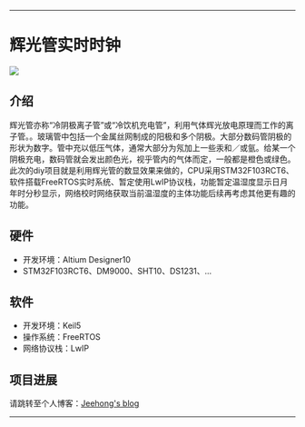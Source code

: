 
----------
# **辉光管实时时钟** #
![](http://i.imgur.com/V4aXghC.jpg)
## 介绍 ##
 辉光管亦称“冷阴极离子管”或“冷饮机充电管”，利用气体辉光放电原理而工作的离子管。。玻璃管中包括一个金属丝网制成的阳极和多个阴极。大部分数码管阴极的形状为数字。管中充以低压气体，通常大部分为氖加上一些汞和／或氩。给某一个阴极充电，数码管就会发出颜色光，视乎管内的气体而定，一般都是橙色或绿色。<br />
 此次的diy项目就是利用辉光管的数显效果来做的，CPU采用STM32F103RCT6、软件搭载FreeRTOS实时系统、暂定使用LwIP协议栈，功能暂定温湿度显示日月年时分秒显示，网络校时网络获取当前温湿度的主体功能后续再考虑其他更有趣的功能。
 
## 硬件 ##
- 开发环境：Altium Designer10
- STM32F103RCT6、DM9000、SHT10、DS1231、...

## 软件 ##
- 开发环境：Keil5
- 操作系统：FreeRTOS
- 网络协议栈：LwIP

## 项目进展 ##
请跳转至个人博客：[Jeehong's blog](https://jeehong.github.io/blog/2016/04/project-glow-tube-clock.html)



----------